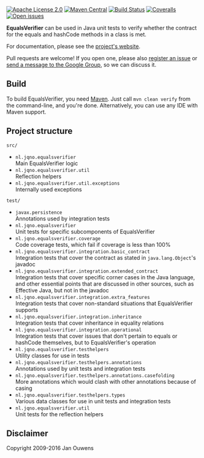 [![Apache License 2.0](https://img.shields.io/:license-Apache%20License%202.0-blue.svg?style=plastic)](https://github.com/jqno/equalsverifier/blob/master/LICENSE.md)
[![Maven Central](https://img.shields.io/maven-central/v/nl.jqno.equalsverifier/equalsverifier.svg?style=plastic)](https://maven-badges.herokuapp.com/maven-central/nl.jqno.equalsverifier/equalsverifier/)
[![Build Status](https://img.shields.io/travis/jqno/equalsverifier.svg?style=plastic)](https://travis-ci.org/jqno/equalsverifier)
[![Coveralls](https://img.shields.io/coveralls/jqno/equalsverifier.svg?style=plastic)](https://coveralls.io/r/jqno/equalsverifier)
[![Open issues](https://img.shields.io/github/issues/jqno/equalsverifier.svg?style=plastic)](https://github.com/jqno/equalsverifier/issues)

**EqualsVerifier** can be used in Java unit tests to verify whether the contract for the equals and hashCode methods in a class is met.

For documentation, please see the [project's website](http://www.jqno.nl/equalsverifier).

Pull requests are welcome! If you open one, please also [register an issue](https://code.google.com/p/equalsverifier/issues/list) or [send a message to the Google Group](https://groups.google.com/forum/?fromgroups#!forum/equalsverifier), so we can discuss it.


Build
---

To build EqualsVerifier, you need [Maven](http://maven.apache.org/). Just call `mvn clean verify` from the command-line, and you're done. Alternatively, you can use any IDE with Maven support.


Project structure
---

`src/`

* `nl.jqno.equalsverifier`  
  Main EqualsVerifier logic
* `nl.jqno.equalsverifier.util`  
  Reflection helpers
* `nl.jqno.equalsverifier.util.exceptions`  
  Internally used exceptions

`test/`

* `javax.persistence`  
  Annotations used by integration tests
* `nl.jqno.equalsverifier`  
  Unit tests for specific subcomponents of EqualsVerifier
* `nl.jqno.equalsverifier.coverage`  
  Code coverage tests, which fail if coverage is less than 100%
* `nl.jqno.equalsverifier.integration.basic_contract`  
  Integration tests that cover the contract as stated in `java.lang.Object`'s javadoc
* `nl.jqno.equalsverifier.integration.extended_contract`  
  Integration tests that cover specific corner cases in the Java language, and other essential points that are discussed in other sources, such as Effective Java, but not in the javadoc
* `nl.jqno.equalsverifier.integration.extra_features`  
  Integration tests that cover non-standard situations that EqualsVerifier supports
* `nl.jqno.equalsverifier.integration.inheritance`  
  Integration tests that cover inheritance in equality relations
* `nl.jqno.equalsverifier.integration.operational`  
  Integration tests that cover issues that don't pertain to equals or hashCode themselves, but to EqualsVerifier's operation
* `nl.jqno.equalsverifier.testhelpers`  
  Utility classes for use in tests
* `nl.jqno.equalsverifier.testhelpers.annotations`  
  Annotations used by unit tests and integration tests
* `nl.jqno.equalsverifier.testhelpers.annotations.casefolding`  
  More annotations which would clash with other annotations because of casing
* `nl.jqno.equalsverifier.testhelpers.types`  
   Various data classes for use in unit tests and integration tests
* `nl.jqno.equalsverifier.util`  
  Unit tests for the reflection helpers


Disclaimer
---
Copyright 2009-2016 Jan Ouwens
